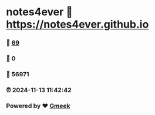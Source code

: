 # notes4ever :link: https://notes4ever.github.io 
### :page_facing_up: [69](https://notes4ever.github.io/tag.html) 
### :speech_balloon: 0 
### :hibiscus: 56971 
### :alarm_clock: 2024-11-13 11:42:42 
### Powered by :heart: [Gmeek](https://github.com/Meekdai/Gmeek)
